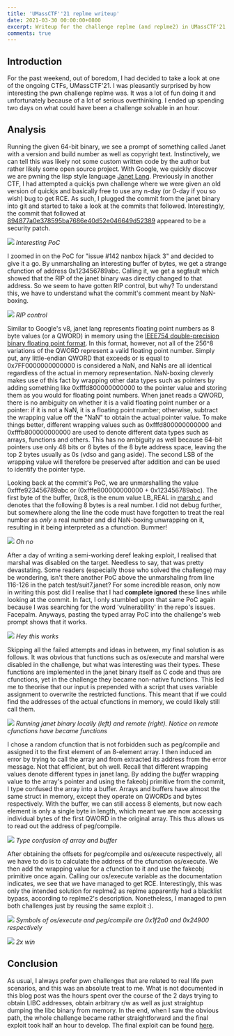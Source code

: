 ```yaml
---
title: 'UMassCTF''21 replme writeup'
date: 2021-03-30 00:00:00+0800
excerpt: Writeup for the challenge replme (and replme2) in UMassCTF'21
comments: true
---
```

## Introduction
For the past weekend, out of boredom, I had decided to take a look at one of the ongoing CTFs, UMassCTF'21. I was pleasantly surprised by how interesting the pwn challenge replme was. It was a lot of fun doing it and unfortunately because of a lot of serious overthinking. I ended up spending two days on what could have been a challenge solvable in an hour. 

## Analysis
Running the given 64-bit binary, we see a prompt of something called Janet with a version and build number as well as copyright text. Instinctively, we can tell this was likely not some custom written code by the author but rather likely some open source project. With Google, we quickly discover we are pwning the lisp style language [Janet Lang](https://janet-lang.org). Previously in another CTF, I had attempted a quickjs pwn challenge where we were given an old version of quickjs and basically free to use any n-day (or 0-day if you so wish) bug to get RCE. As such, I plugged the commit from the janet binary into git and started to take a look at the commits that followed. Interestingly, the commit that followed at [894877a0e378595ba7686e40d52e046649d52389](https://github.com/janet-lang/janet/commit/894877a0e378595ba7686e40d52e046649d52389) appeared to be a security patch.

![](/images/6/poc.png)
*Interesting PoC*

I zoomed in on the PoC for "issue #142 nanbox hijack 3" and decided to give it a go. By unmarshaling an interesting buffer of bytes, we get a strange cfunction of address  0x123456789abc. Calling it, we get a segfault which showed that the RIP of the janet binary was directly changed to that address. So we seem to have gotten RIP control, but why? To understand this, we have to understand what the commit's comment meant by NaN-boxing.

![](/images/6/debugsegfault.png)
*RIP control*

Similar to Google's v8, janet lang represents floating point numbers as 8 byte values (or a QWORD) in memory using the [IEEE754 double-precision binary floating point format](https://en.wikipedia.org/wiki/Double-precision_floating-point_format). In this format, however, not all of the 256^8 variations of the QWORD represent a valid floating point number. Simply put, any little-endian QWORD that exceeds or is equal to 0x7FF0000000000000 is considered a NaN, and NaNs are all identical regardless of the actual in memory representation. NaN-boxing cleverly makes use of this fact by wrapping other data types such as pointers by adding something like 0xfffd800000000000 to the pointer value and storing them as you would for floating point numbers. When janet reads a QWORD, there is no ambiguity on whether it is a valid floating point number or a pointer: if it is not a NaN, it is a floating point number; otherwise, subtract the wrapping value off the "NaN" to obtain the actual pointer value. To make things better, different wrapping values such as 0xfffd800000000000 and 0xfffb800000000000 are used to denote different data types such as arrays, functions and others. This has no ambiguity as well because 64-bit pointers use only 48 bits or 6 bytes of the 8 byte address space, leaving the top 2 bytes usually as 0s (vdso and gang aside). The second LSB of the wrapping value will therefore be preserved after addition and can be used to identify the pointer type.

Looking back at the commit's PoC, we are unmarshalling the value 0xfffe923456789abc or (0xfffe800000000000 + 0x123456789abc). The first byte of the buffer, 0xc8, is the enum value LB_REAL in [marsh.c](https://github.com/janet-lang/janet/blob/master/src/core/marsh.c) and denotes that the following 8 bytes is a real number. I did not debug further, but somewhere along the line the code must have forgotten to treat the real number as *only* a real number and did NaN-boxing unwrapping on it, resulting in it being interpreted as a cfunction. Bummer!

![](/images/6/sad.png)
*Oh no*

After a day of writing a semi-working deref leaking exploit, I realised that marshal was disabled on the target. Needless to say, that was pretty devastating. Some readers \(especially those who solved the challenge\) may be wondering, isn't there another PoC above the unmarshaling from line 116-126 in the patch test/suit7.janet? For some incredible reason, only now in writing this post did I realise that I had **complete ignored** these lines while looking at the commit. In fact, I only stumbled upon that same PoC again because I was searching for the word 'vulnerability' in the repo's issues. Facepalm. Anyways, pasting the typed array PoC into the challenge's web prompt shows that it works.

![](/images/6/firstsuccess.png)
*Hey this works*

Skipping all the failed attempts and ideas in between, my final solution is as follows. It was obvious that functions such as os/execute and marshal were disabled in the challenge, but what was interesting was their types. These functions are implemented in the janet binary itself as C code and thus are cfunctions, yet in the challenge they became non-native functions. This led me to theorise that our input is prepended with a script that uses variable assignment to overwrite the restricted functions. This meant that if we could find the addresses of the actual cfunctions in memory, we could likely still call them.

![](/images/6/compare.png)
*Running janet binary locally \(left\) and remote \(right\). Notice on remote cfunctions have became functions*

I chose a random cfunction that is not forbidden such as peg/compile and assigned it to the first element of an 8-element array. I then induced an error by trying to call the array and from extracted its address from the error message. Not that efficient, but oh well. Recall that different wrapping values denote different types in janet lang. By adding the *buffer* wrapping value to the array's pointer and using the fakeobj primitive from the commit, I type confused the array into a buffer. Arrays and buffers have almost the same struct in memory, except they operate on QWORDs and bytes respectively. With the buffer, we can still access 8 elements, but now each element is only a single byte in length, which meant we are now accessing individual bytes of the first QWORD in the original array. This thus allows us to read out the address of peg/compile.

![](/images/6/diagram.png)
*Type confusion of array and buffer*

After obtaining the offsets for peg/compile and os/execute respectively, all we have to do is to calculate the address of the cfunction os/execute. We then add the wrapping value for a cfunction to it and use the fakeobj primitive once again. Calling our os/execute variable as the documentation indicates, we see that we have managed to get RCE. Interestingly, this was only the intended solution for replme2 as replme apparently had a blacklist bypass, according to replme2's description. Nonetheless, I managed to pwn both challenges just by reusing the same exploit :\).

![](/images/6/symbols.png)
*Symbols of os/execute and peg/compile are 0x1f2a0 and 0x24900 respectively*

![](/images/6/win.png)
*2x win*

## Conclusion
As usual, I always prefer pwn challenges that are related to real life pwn scenarios, and this was an absolute treat to me. What is not documented in this blog post was the hours spent over the course of the 2 days trying to obtain LIBC addresses, obtain arbitrary r/w as well as just straightup dumping the libc binary from memory. In the end, when I saw the obvious path, the whole challenge became rather straightforward and the final exploit took half an hour to develop. The final exploit can be found [here](https://gist.github.com/YiChenChai/17f3441ba158a6c5c5b34ad2b2a0e01d).